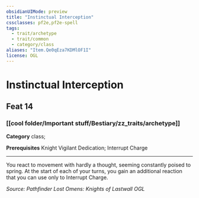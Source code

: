 ```yaml
---
obsidianUIMode: preview
title: "Instinctual Interception"
cssclasses: pf2e,pf2e-spell
tags:
  - trait/archetype
  - trait/common
  - category/class
aliases: "Item.Qe0qEza7KDMlOF1I"
license: OGL
---
```

# Instinctual Interception
## Feat 14
### [[cool folder/Important stuff/Bestiary/zz_traits/archetype]]

**Category** class; 



**Prerequisites** Knight Vigilant Dedication; Interrupt Charge
* * *
You react to movement with hardly a thought, seeming constantly poised to spring. At the start of each of your turns, you gain an additional reaction that you can use only to Interrupt Charge.

*Source: Pathfinder Lost Omens: Knights of Lastwall*
*OGL*